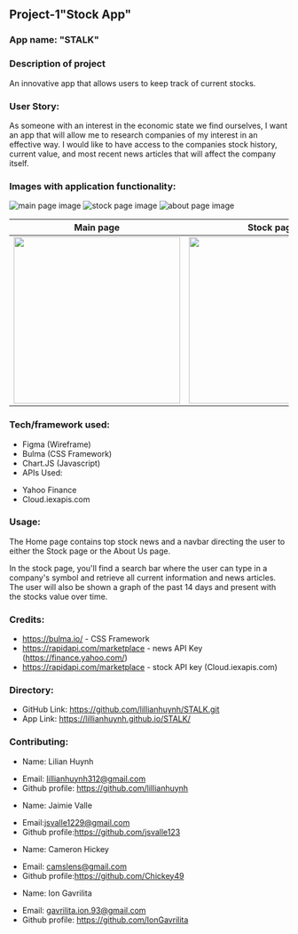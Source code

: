 ## Project-1"Stock App"
### App name: "STALK"

### Description of project
An innovative app that allows users to keep track of current stocks.

### User Story:
As someone with an interest in the economic state we find ourselves, I want an app that will allow me to research companies of my interest
in an effective way. I would like to have access to the companies stock history, current value, and most recent news articles that will affect the company itself.
### Images with application functionality:
![main page image](Assets/)
![stock page image](Assets/)
![about page image](Assets/)

| Main page    | Stock page | About page|
|------------|------------|------------|
| <img src="Assests/mainpage.png" width="300"> | <img src="Assests/project-stock.png" width="300"> |<img src="Assests/aboutpage.png" width="300">|

### Tech/framework used:
* Figma (Wireframe)
* Bulma (CSS Framework)
* Chart.JS (Javascript)
* APIs Used:
 - Yahoo Finance 
 - Cloud.iexapis.com

### Usage:
The Home page contains top stock news and a navbar directing the user to either the Stock page or the About Us page.

In the stock page, you'll find a search bar where the user can type in a company's symbol and retrieve all current information and news articles. The user will also be shown a graph of the past 14 days and present with the stocks value over time. 

### Credits:
* https://bulma.io/ - CSS Framework
* https://rapidapi.com/marketplace - news API Key (https://finance.yahoo.com/)
* https://rapidapi.com/marketplace - stock API key (Cloud.iexapis.com)

### Directory:
* GitHub Link: https://github.com/lillianhuynh/STALK.git
* App Link: https://lillianhuynh.github.io/STALK/

### Contributing:
* Name: Lilian Huynh
- Email: lillianhuynh312@gmail.com
- Github profile: https://github.com/lillianhuynh
* Name: Jaimie Valle
- Email:jsvalle1229@gmail.com
- Github profile:https://github.com/jsvalle123 
* Name: Cameron Hickey
- Email: camslens@gmail.com
- Github profile:https://github.com/Chickey49
* Name: Ion Gavrilita
- Email: gavrilita.ion.93@gmail.com
- Github profile: https://github.com/IonGavrilita





